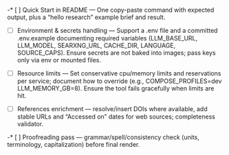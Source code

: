 
-* [ ] Quick Start in README — One copy-paste command with expected output, plus a “hello research” example brief and result.&#x20;

* [ ] Environment & secrets handling — Support a .env file and a committed .env.example documenting required variables (LLM\_BASE\_URL, LLM\_MODEL, SEARXNG\_URL, CACHE\_DIR, LANGUAGE, SOURCE\_CAPS). Ensure secrets are not baked into images; pass keys only via env or mounted files.

* [ ] Resource limits — Set conservative cpu/memory limits and reservations per service; document how to override (e.g., COMPOSE\_PROFILES=dev LLM\_MEMORY\_GB=8). Ensure the tool fails gracefully when limits are hit.

* [ ] References enrichment — resolve/insert DOIs where available, add stable URLs and “Accessed on” dates for web sources; completeness validator.&#x20;

-* [ ] Proofreading pass — grammar/spell/consistency check (units, terminology, capitalization) before final render.&#x20;

